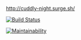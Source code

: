 http://cuddly-night.surge.sh/

[![Build Status](https://travis-ci.org/Kross97/Dex-test-quest.svg?branch=master)](https://travis-ci.org/Kross97/Dex-test-quest)

[![Maintainability](https://api.codeclimate.com/v1/badges/eac281481e8f8386e0a1/maintainability)](https://codeclimate.com/github/Kross97/Dex-test-quest/maintainability)
